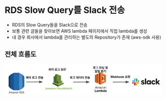 # RDS Slow Query를 Slack 전송

- RDS의 Slow Query들을 Slack으로 전송
- 보통 관련 글들을 찾아보면 AWS lambda 페이지에서 직접 lambda를 생성
- 내 경우 회사에서 lambda를 관리하는 별도의 Repository가 존재 (aws-sdk 사용)

## 전체 흐름도

<img src="https://github.com/programmer-sjk/TIL/blob/main/images/culture/rds-slow-query-to-slack.png" width="600">
